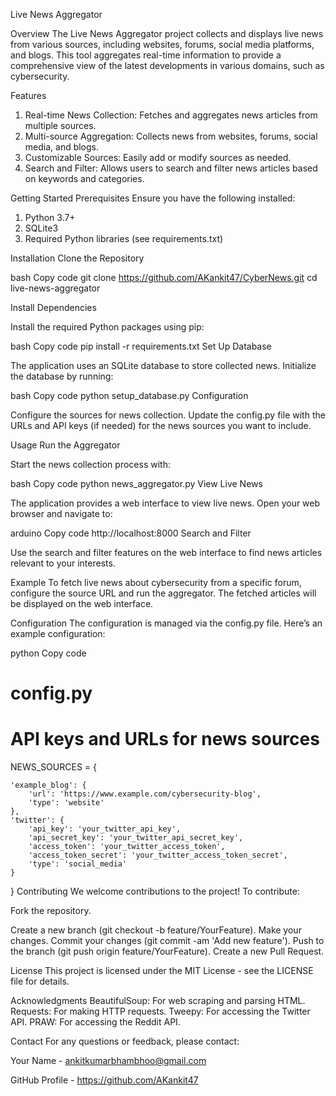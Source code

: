 

Live News Aggregator

Overview
The Live News Aggregator project collects and displays live news from various sources, including websites, forums, social media platforms, and blogs. This tool aggregates real-time information to provide a comprehensive view of the latest developments in various domains, such as cybersecurity.

Features
1. Real-time News Collection: Fetches and aggregates news articles from multiple sources.
2. Multi-source Aggregation: Collects news from websites, forums, social media, and blogs.
3. Customizable Sources: Easily add or modify sources as needed.
4. Search and Filter: Allows users to search and filter news articles based on keywords and categories.

Getting Started
Prerequisites
Ensure you have the following installed:

1. Python 3.7+
2. SQLite3
3. Required Python libraries (see requirements.txt)

Installation
Clone the Repository

bash
Copy code
git clone https://github.com/AKankit47/CyberNews.git
cd live-news-aggregator

Install Dependencies

Install the required Python packages using pip:

bash
Copy code
pip install -r requirements.txt
Set Up Database

The application uses an SQLite database to store collected news. Initialize the database by running:

bash
Copy code
python setup_database.py
Configuration

Configure the sources for news collection. Update the config.py file with the URLs and API keys (if needed) for the news sources you want to include.

Usage
Run the Aggregator

Start the news collection process with:

bash
Copy code
python news_aggregator.py
View Live News

The application provides a web interface to view live news. Open your web browser and navigate to:

arduino
Copy code
http://localhost:8000
Search and Filter

Use the search and filter features on the web interface to find news articles relevant to your interests.

Example
To fetch live news about cybersecurity from a specific forum, configure the source URL and run the aggregator. The fetched articles will be displayed on the web interface.

Configuration
The configuration is managed via the config.py file. Here’s an example configuration:

python
Copy code
# config.py

# API keys and URLs for news sources
NEWS_SOURCES = {
   
    'example_blog': {
        'url': 'https://www.example.com/cybersecurity-blog',
        'type': 'website'
    },
    'twitter': {
        'api_key': 'your_twitter_api_key',
        'api_secret_key': 'your_twitter_api_secret_key',
        'access_token': 'your_twitter_access_token',
        'access_token_secret': 'your_twitter_access_token_secret',
        'type': 'social_media'
    }
}
Contributing
We welcome contributions to the project! To contribute:

Fork the repository.

Create a new branch (git checkout -b feature/YourFeature).
Make your changes.
Commit your changes (git commit -am 'Add new feature').
Push to the branch (git push origin feature/YourFeature).
Create a new Pull Request.

License
This project is licensed under the MIT License - see the LICENSE file for details.

Acknowledgments
BeautifulSoup: For web scraping and parsing HTML.
Requests: For making HTTP requests.
Tweepy: For accessing the Twitter API.
PRAW: For accessing the Reddit API.

Contact
For any questions or feedback, please contact:

Your Name - ankitkumarbhambhoo@gmail.com

GitHub Profile - https://github.com/AKankit47
